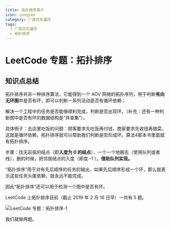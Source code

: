 ```yaml
---
title: 拓扑排序简介
icon: yongyan
category: 广度优先遍历
tags:
  - 广度优先遍历  
  - 拓扑排序
---
```






# LeetCode 专题：拓扑排序

## 知识点总结

拓扑排序并非一种排序算法，它能得到一个 AOV 网络的拓扑序列，用于判断**有向无环图**中是否有环，即可以判断一系列活动是否有循环依赖；

解决一个工程中的任务是否能够顺利完成，判断是否出现环。（补充：还有一种判断图中是否有环的数据结构是“并查集”）。

具体例子：去店里吃饭的问题：顾客要求先吃饭再付钱，商家要求先收钱再做菜，这就是循环依赖，拓扑排序就可以帮助我们判断是否形成环。算法4那本书里面就有拓扑排序。

步骤：找无前驱的结点（即**入度为 $0$ 的结点**），一个一个地删去（使用队列或者栈），删的时候，把邻居结点的入度（即度 -1 ）。**借助队列实现。**

“拓扑排序”用于对有先后顺序的任务的输出，如果先后顺序形成一个环，那么就表示这些任务头尾依赖，就永远不能完成。

因此“拓扑排序”还可以用于检测一个图中是否有环。

LeetCode 上拓扑排序目前（截止 2019 年 2 月 16 日早）一共有 5 题。

![LeetCode 专题：拓扑排序-1](http://upload-images.jianshu.io/upload_images/414598-e6aa20da04b9f6ea.jpg?imageMogr2/auto-orient/strip%7CimageView2/2/w/800)

 我们就做两题。